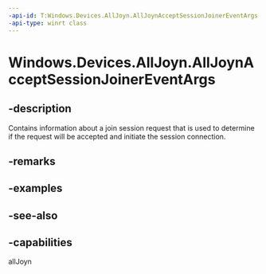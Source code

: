 ----api-id: T:Windows.Devices.AllJoyn.AllJoynAcceptSessionJoinerEventArgs
-api-type: winrt class
---<!-- Class syntax.public class AllJoynAcceptSessionJoinerEventArgs : Windows.Devices.AllJoyn.IAllJoynAcceptSessionJoinerEventArgs--># Windows.Devices.AllJoyn.AllJoynAcceptSessionJoinerEventArgs## -descriptionContains information about a join session request that is used to determine if the request will be accepted and initiate the session connection.## -remarks## -examples## -see-also## -capabilitiesallJoyn